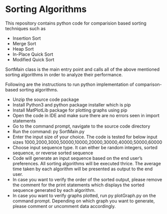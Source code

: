 # Sorting Algorithms

This repository contains python code for comparision based sorting techniques such as 
* Insertion Sort
* Merge Sort
* Heap Sort 
* In-Place Quick Sort
* Modified Quick Sort


SortMain class is the main entry point and calls all of the above mentioned sorting algorithms in order to analyze their performance.


Following are the instructions to run python implementation of comparison-based sorting algorithms.
* Unzip the source code package
* Install Python3 and python package installer which is pip
* Install MatPlotLib package for plotting graphs using pip
* Open the code in IDE and make sure there are no errors seen in import statements
* Go to the command prompt, navigate to the source code directory
* Run the command: py SortMain.py
* Enter the input size of your choice. The code is tested for below input sizes 1000,2000,3000,50000,10000,20000,30000,40000,50000,60000
* Choose input sequence type. It can either be random integers, sorted sequence, or reverse sorted sequence
* Code will generate an input sequence based on the end user’s preferences. All sorting algorithms will be executed thrice. The average time taken by each algorithm will be presented as output to the end user.
* In case you want to verify the order of the sorted output, please remove the comment for the print statements which displays the sorted sequence generated by each algorithm. 
* In case you want to verify graphs plotted, run py plotGraph.py on the command prompt. Depending on which graph you want to generate, please comment or uncomment data accordingly. 
